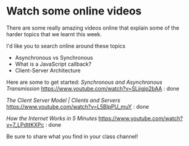 # Watch some online videos

There are some really amazing videos online that explain some of the harder topics that we learnt this week.

I'd like you to search online around these topics

- Asynchronous vs Synchronous
- What is a JavaScript callback?
- Client-Server Architecture

Here are some to get started:
_Synchronous and Asynchronous Transmission_
https://www.youtube.com/watch?v=SLjjgjp2bAA : done

_The Client Server Model | Clients and Servers_
https://www.youtube.com/watch?v=L5BlpPU_muY : done

_How the Internet Works in 5 Minutes_
https://www.youtube.com/watch?v=7_LPdttKXPc : done

Be sure to share what you find in your class channel!
